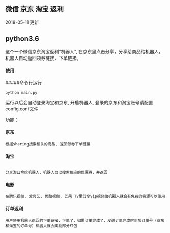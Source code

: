 微信 京东 淘宝 返利
---
2018-05-11 更新

python3.6
---
这个一个微信京东淘宝返利"机器人", 在京东里点击分享，分享给商品给机器人，机器人自动返回领券链接，下单链接。

#### 使用
#####命令行运行
```
python main.py

```
运行以后会自动登录淘宝和京东, 开启机器人, 登录的京东和淘宝账号请配置config.conf文件

功能：
#### 京东
```
根据sharing搜索相关的商品, 返回领券下单链接
```

#### 淘宝
```

分享淘口令给机器人，机器人自动搜索相应的优惠券，并返回

```

#### 电影
```
在腾讯视频, 爱奇艺, 优酷视频, 芒果 TV里分享Vip视频给机器人就会有免费的资源可以使用

```

#### 订单返利
```
用户使用机器人返回的下单链接，下单了，如果订单完成了，发送订单完成时间加订单号（京东和淘宝的订单号）机器人就会奖励部分红包

```
